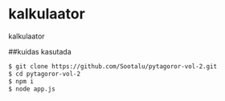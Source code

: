 # kalkulaator
kalkulaator 

##kuidas kasutada

```bash
$ git clone https://github.com/Sootalu/pytagoror-vol-2.git
$ cd pytagoror-vol-2
$ npm i
$ node app.js
```
